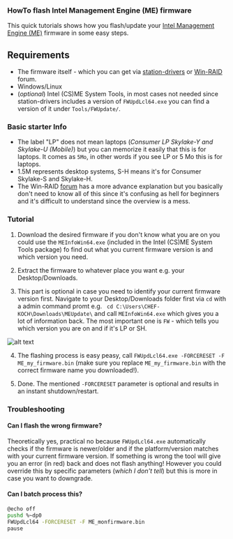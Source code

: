 ### HowTo flash Intel Management Engine (ME) firmware

This quick tutorials shows how you flash/update your [Intel Management Engine (ME)](https://en.wikipedia.org/wiki/Intel_Management_Engine) firmware in some easy steps.

## Requirements
* The firmware itself - which you can get via [station-drivers](https://www.station-drivers.com/index.php?option=com_remository&Itemid=352&func=select&id=88&lang=en-nz) or [Win-RAID](https://www.win-raid.com/t596f39-Intel-Management-Engine-Drivers-Firmware-amp-System-Tools.html) forum.
* Windows/Linux
* (_optional_) Intel (CS)ME System Tools, in most cases not needed since station-drivers includes a version of `FWUpdLcl64.exe` you can find a version of it under `Tools/FWUpdate/`.

### Basic starter Info
- The label "LP" does not mean laptops (_Consumer LP Skylake-Y and Skylake-U (Mobile)_) but you can memorize it easily that this is for laptops. It comes as `5Mo`, in other words if you see LP or 5 Mo this is for laptops.
- 1.5M represents desktop systems, S-H means it's for Consumer Skylake-S and Skylake-H.
- The Win-RAID [forum](https://www.win-raid.com/t596f39-Intel-Management-Engine-Drivers-Firmware-amp-System-Tools.html) has a more advance explanation but you basically don't need to know all of this since it's confusing as hell for beginners and it's difficult to understand since the overview is a mess.

### Tutorial

1. Download the desired firmware if you don't know what you are on you could use the `MEInfoWin64.exe` (included in the Intel (CS)ME System Tools package) fo find out what you current firmware version is and which version you need.

2. Extract the firmware to whatever place you want e.g. your Desktop/Downloads.

3. This part is optional in case you need to identify your current firmware version first. Navigate to your Desktop/Downloads folder first via `cd` with a admin command promt e.g. ` cd C:\Users\CHEF-KOCH\Downloads\MEUpdate\` and call `MEInfoWin64.exe` which gives you a lot of information back. The most important one is `FW` - which tells you which version you are on and if it's LP or SH.

![alt text](https://raw.githubusercontent.com/CHEF-KOCH/HowTo-flash-Intel-Management-Engine-ME-firmware/master/Screenshots/1.png)


4. The flashing process is easy peasy, call `FWUpdLcl64.exe -FORCERESET -F ME_my_firmware.bin` (make sure you replace `ME_my_firmware.bin` with the correct firmware name you downloaded!).

5. Done. The mentioned `-FORCERESET` parameter is optional and results in an instant shutdown/restart.

### Troubleshooting

#### Can I flash the wrong firmware? 

Theoretically yes, practical no because `FWUpdLcl64.exe` automatically checks if the firmware is newer/older and if the platform/version matches with your current firmware version. If something is wrong the tool will give you an error (in red) back and does not flash anything! However you could override this by specific parameters (_which I don't tell_) but this is more in case you want to downgrade.

#### Can I batch process this?

```bash
@echo off
pushd %~dp0
FWUpdLcl64 -FORCERESET -F ME_monfirmware.bin
pause
```


